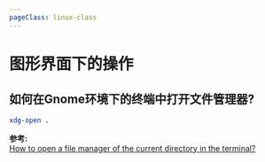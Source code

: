 ```yaml
---
pageClass: linux-class
---
```




# 图形界面下的操作

## 如何在Gnome环境下的终端中打开文件管理器?
```bash
xdg-open .
```

**参考:**<br/>
[How to open a file manager of the current directory in the terminal?](https://askubuntu.com/questions/31069/how-to-open-a-file-manager-of-the-current-directory-in-the-terminal/31071)